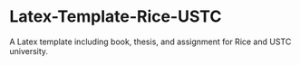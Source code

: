 # Latex-Template-Rice-USTC
A Latex template including book, thesis, and assignment for Rice and USTC university.
